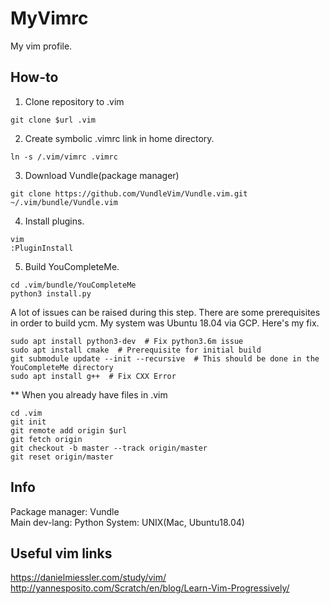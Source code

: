 # MyVimrc

My vim profile.

## How-to

1. Clone repository to .vim
```
git clone $url .vim
```

2. Create symbolic .vimrc link in home directory.
```{bash}
ln -s /.vim/vimrc .vimrc
```

3. Download Vundle(package manager)
```
git clone https://github.com/VundleVim/Vundle.vim.git ~/.vim/bundle/Vundle.vim
```

4. Install plugins.
```
vim
:PluginInstall
```

5. Build YouCompleteMe.
```
cd .vim/bundle/YouCompleteMe
python3 install.py
```
A lot of issues can be raised during this step. There are some prerequisites in order to build ycm. 
My system was Ubuntu 18.04 via GCP. 
Here's my fix.

```
sudo apt install python3-dev  # Fix python3.6m issue
sudo apt install cmake  # Prerequisite for initial build
git submodule update --init --recursive  # This should be done in the YouCompleteMe directory
sudo apt install g++  # Fix CXX Error
```


** When you already have files in .vim
```{bash}
cd .vim
git init
git remote add origin $url
git fetch origin
git checkout -b master --track origin/master
git reset origin/master
```

## Info
Package manager: Vundle  
Main dev-lang: Python
System: UNIX(Mac, Ubuntu18.04)

## Useful vim links
https://danielmiessler.com/study/vim/  
http://yannesposito.com/Scratch/en/blog/Learn-Vim-Progressively/



